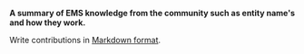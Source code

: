**A summary of EMS knowledge from the community such as entity name's and how they work.**

Write contributions in [Markdown format](https://www.markdownguide.org/cheat-sheet/).
